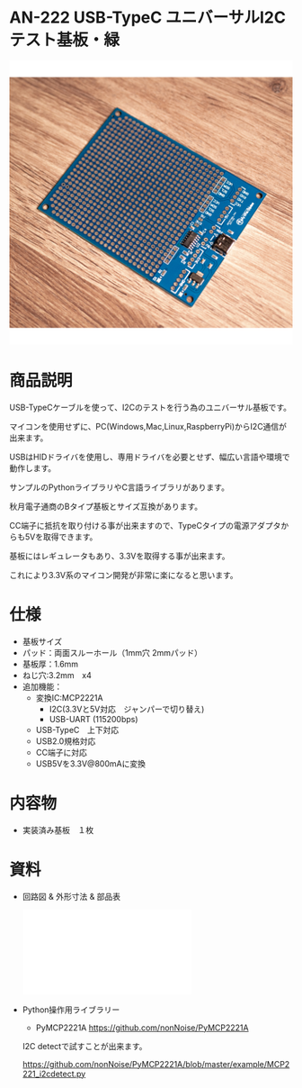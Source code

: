 # AN-222 USB-TypeC ユニバーサルI2Cテスト基板・緑 

![商品画像](./img/1024x1024/DSC_3233.png)

# 商品説明

USB-TypeCケーブルを使って、I2Cのテストを行う為のユニバーサル基板です。

マイコンを使用せずに、PC(Windows,Mac,Linux,RaspberryPi)からI2C通信が出来ます。

USBはHIDドライバを使用し、専用ドライバを必要とせず、幅広い言語や環境で動作します。

サンプルのPythonライブラリやC言語ライブラリがあります。

秋月電子通商のBタイプ基板とサイズ互換があります。

CC端子に抵抗を取り付ける事が出来ますので、TypeCタイプの電源アダプタからも5Vを取得できます。

基板にはレギュレータもあり、3.3Vを取得する事が出来ます。

これにより3.3V系のマイコン開発が非常に楽になると思います。

# 仕様

- 基板サイズ
- パッド：両面スルーホール（1mm穴 2mmパッド）
- 基板厚：1.6mm
- ねじ穴:3.2mm　x4
- 追加機能：
   - 変換IC:MCP2221A
      - I2C(3.3Vと5V対応　ジャンパーで切り替え)
      - USB-UART (115200bps)
   - USB-TypeC　上下対応
   - USB2.0規格対応
   - CC端子に対応
   - USB5Vを3.3V@800mAに変換

# 内容物

- 実装済み基板　１枚

# 資料

 - 回路図 & 外形寸法 & 部品表

    ![資料](./AN-222.pdf)

 - Python操作用ライブラリー
   
      - PyMCP2221A
         https://github.com/nonNoise/PyMCP2221A
      
      I2C detectで試すことが出来ます。
      
      https://github.com/nonNoise/PyMCP2221A/blob/master/example/MCP2221_i2cdetect.py